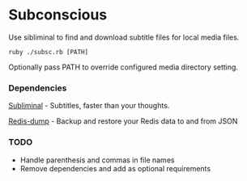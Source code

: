 # Subconscious
Use sibliminal to find and download subtitle files for local media files.


`ruby ./subsc.rb [PATH]`

Optionally pass PATH to override configured media directory setting.

### Dependencies
[Subliminal](https://github.com/Diaoul/subliminal) - Subtitles, faster than your thoughts.

[Redis-dump](https://github.com/delano/redis-dump) - Backup and restore your Redis data to and from JSON


### TODO
* Handle parenthesis and commas in file names
* Remove dependencies and add as optional requirements
